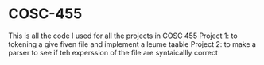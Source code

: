 # COSC-455 
This is all the code I used for all the projects in COSC 455
 Project 1: to tokening a give fiven file and implement a leume taable 
 Project 2: to make a parser to see if teh experssion of the file are syntaicallly correct 
